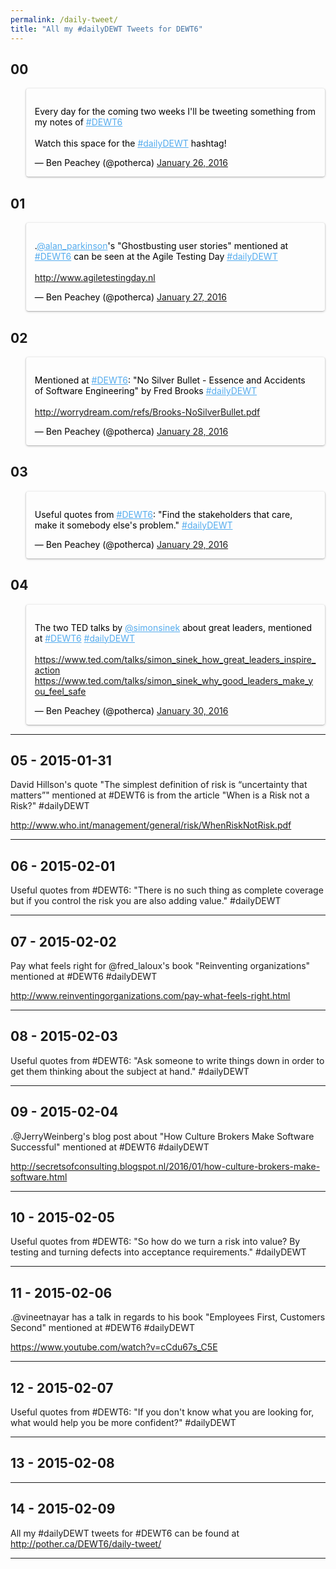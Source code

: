 ```yaml
---
permalink: /daily-tweet/
title: "All my #dailyDEWT Tweets for DEWT6"
---
```


## 00

<blockquote class="twitter-tweet" lang="en"><p lang="en" dir="ltr">Every day for the coming two weeks I&#39;ll be tweeting something from my notes of <a href="https://twitter.com/hashtag/DEWT6?src=hash">#DEWT6</a><br><br>Watch this space for the <a href="https://twitter.com/hashtag/dailyDEWT?src=hash">#dailyDEWT</a> hashtag!</p>
&mdash; Ben Peachey (@potherca) <a href="https://twitter.com/potherca/status/691895624028045313">January 26, 2016</a></blockquote>

## 01

<blockquote class="twitter-tweet" lang="en"><p lang="en" dir="ltr">.<a href="https://twitter.com/alan_parkinson">@alan_parkinson</a>&#39;s &quot;Ghostbusting user stories&quot; mentioned at <a href="https://twitter.com/hashtag/DEWT6?src=hash">#DEWT6</a> can be seen at the Agile Testing Day <a href="https://twitter.com/hashtag/dailyDEWT?src=hash">#dailyDEWT</a><br/><br/>
<a href="https://t.co/j7VdTFeogS">http://www.agiletestingday.nl</a></p>
&mdash; Ben Peachey (@potherca) <a href="https://twitter.com/potherca/status/692257999482658816">January 27, 2016</a></blockquote>

## 02

<blockquote class="twitter-tweet" lang="en"><p lang="en" dir="ltr">Mentioned at <a href="https://twitter.com/hashtag/DEWT6?src=hash">#DEWT6</a>: &quot;No Silver Bullet - Essence and Accidents of Software Engineering&quot; by Fred Brooks <a href="https://twitter.com/hashtag/dailyDEWT?src=hash">#dailyDEWT</a>
<br/><br/>
<a href="https://t.co/4Fl564xThB">http://worrydream.com/refs/Brooks-NoSilverBullet.pdf</a></p>
&mdash; Ben Peachey (@potherca) <a href="https://twitter.com/potherca/status/692620374920544256">January 28, 2016</a></blockquote>

## 03

<blockquote class="twitter-tweet" lang="en"><p lang="en" dir="ltr">Useful quotes from <a href="https://twitter.com/hashtag/DEWT6?src=hash">#DEWT6</a>: &quot;Find the stakeholders that care, make it somebody else&#39;s problem.&quot; <a href="https://twitter.com/hashtag/dailyDEWT?src=hash">#dailyDEWT</a></p>
&mdash; Ben Peachey (@potherca) <a href="https://twitter.com/potherca/status/692982781559836672">January 29, 2016</a></blockquote>

## 04

<blockquote class="twitter-tweet" lang="en"><p lang="en" dir="ltr">The two TED talks by <a href="https://twitter.com/simonsinek">@simonsinek</a> about great leaders, mentioned at <a href="https://twitter.com/hashtag/DEWT6?src=hash">#DEWT6</a> <a href="https://twitter.com/hashtag/dailyDEWT?src=hash">#dailyDEWT</a>
<br/><br/>
<a href="https://t.co/mHmnXbQdwg">https://www.ted.com/talks/simon_sinek_how_great_leaders_inspire_action</a><br/>
<a href="https://t.co/XEtfkE0QwO">https://www.ted.com/talks/simon_sinek_why_good_leaders_make_you_feel_safe</a></p>
&mdash; Ben Peachey (@potherca) <a href="https://twitter.com/potherca/status/693345170339844096">January 30, 2016</a></blockquote>

---

## 05 - 2015-01-31

David Hillson's quote "The simplest definition of risk is “uncertainty that matters”" mentioned at #DEWT6 is from the article "When is a Risk not a Risk?" #dailyDEWT

http://www.who.int/management/general/risk/WhenRiskNotRisk.pdf

---

## 06 - 2015-02-01

Useful quotes from #DEWT6: "There is no such thing as complete coverage but if you control the risk you are also adding value." #dailyDEWT

---

## 07 - 2015-02-02

Pay what feels right for @fred_laloux's book "Reinventing organizations" mentioned at #DEWT6 #dailyDEWT

http://www.reinventingorganizations.com/pay-what-feels-right.html

---

## 08 - 2015-02-03

Useful quotes from #DEWT6: "Ask someone to write things down in order to get them thinking about the subject at hand." #dailyDEWT

---

## 09 - 2015-02-04

.@JerryWeinberg's blog post about "How Culture Brokers Make Software Successful" mentioned at #DEWT6 #dailyDEWT

http://secretsofconsulting.blogspot.nl/2016/01/how-culture-brokers-make-software.html

---

## 10 - 2015-02-05

Useful quotes from #DEWT6: "So how do we turn a risk into value? By testing and turning defects into acceptance requirements." #dailyDEWT

---

## 11 - 2015-02-06

.@vineetnayar has a talk in regards to his book "Employees First, Customers Second" mentioned at #DEWT6 #dailyDEWT

https://www.youtube.com/watch?v=cCdu67s_C5E

---

## 12 - 2015-02-07

Useful quotes from #DEWT6: "If you don't know what you are looking for, what would help you be more confident?" #dailyDEWT

---

## 13 - 2015-02-08

---

## 14 - 2015-02-09

All my #dailyDEWT tweets for #DEWT6 can be found at http://pother.ca/DEWT6/daily-tweet/

---
<script async src="//platform.twitter.com/widgets.js" charset="utf-8"></script>
<style>

blockquote.twitter-tweet {
  padding: 1em;
  border: #ddd 1px solid;
  border-top-color: #eee;
  border-bottom-color: #bbb;
  border-radius: 5px;
  box-shadow: 0 1px 3px rgba(0,0,0,0.15);
  color: #000;
}
 
blockquote.twitter-tweet p {
}
 
blockquote.twitter-tweet p a[href^="https://twitter.com"] {
  color: #55ACEE;
}
</style>
